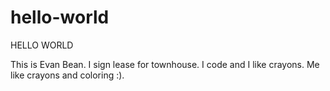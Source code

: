 # hello-world
HELLO WORLD

This is Evan Bean. I sign lease for townhouse. I code and I like crayons.
Me like crayons and coloring :).
